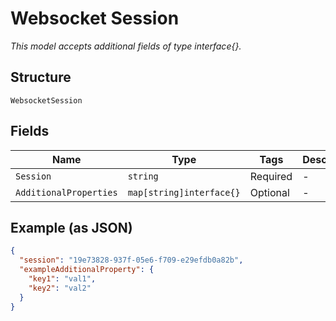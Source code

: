 
# Websocket Session

*This model accepts additional fields of type interface{}.*

## Structure

`WebsocketSession`

## Fields

| Name | Type | Tags | Description |
|  --- | --- | --- | --- |
| `Session` | `string` | Required | - |
| `AdditionalProperties` | `map[string]interface{}` | Optional | - |

## Example (as JSON)

```json
{
  "session": "19e73828-937f-05e6-f709-e29efdb0a82b",
  "exampleAdditionalProperty": {
    "key1": "val1",
    "key2": "val2"
  }
}
```

